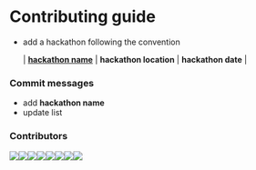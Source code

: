 # Contributing guide

* add a hackathon following the convention

  | [**hackathon name**](**link**) | **hackathon location** | **hackathon date** |

### Commit messages

* add **hackathon name**
* update list

### Contributors

[![](https://sourcerer.io/fame/zsevic/zsevic/hackathonist/images/0)](https://sourcerer.io/fame/zsevic/zsevic/hackathonist/links/0)[![](https://sourcerer.io/fame/zsevic/zsevic/hackathonist/images/1)](https://sourcerer.io/fame/zsevic/zsevic/hackathonist/links/1)[![](https://sourcerer.io/fame/zsevic/zsevic/hackathonist/images/2)](https://sourcerer.io/fame/zsevic/zsevic/hackathonist/links/2)[![](https://sourcerer.io/fame/zsevic/zsevic/hackathonist/images/3)](https://sourcerer.io/fame/zsevic/zsevic/hackathonist/links/3)[![](https://sourcerer.io/fame/zsevic/zsevic/hackathonist/images/4)](https://sourcerer.io/fame/zsevic/zsevic/hackathonist/links/4)[![](https://sourcerer.io/fame/zsevic/zsevic/hackathonist/images/5)](https://sourcerer.io/fame/zsevic/zsevic/hackathonist/links/5)[![](https://sourcerer.io/fame/zsevic/zsevic/hackathonist/images/6)](https://sourcerer.io/fame/zsevic/zsevic/hackathonist/links/6)[![](https://sourcerer.io/fame/zsevic/zsevic/hackathonist/images/7)](https://sourcerer.io/fame/zsevic/zsevic/hackathonist/links/7)
